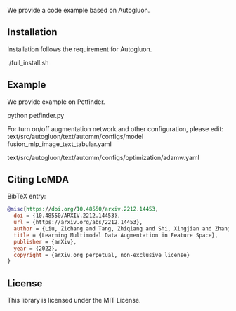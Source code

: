 We provide a code example based on Autogluon.

## Installation
Installation follows the requirement for Autogluon.

./full_install.sh

## Example

We provide example on Petfinder. 

python petfinder.py

For turn on/off augmentation network and other configuration, please edit:
text/src/autogluon/text/automm/configs/model fusion_mlp_image_text_tabular.yaml

text/src/autogluon/text/automm/configs/optimization/adamw.yaml

## Citing LeMDA
BibTeX entry:

```bibtex
@misc{https://doi.org/10.48550/arxiv.2212.14453,
  doi = {10.48550/ARXIV.2212.14453},
  url = {https://arxiv.org/abs/2212.14453},
  author = {Liu, Zichang and Tang, Zhiqiang and Shi, Xingjian and Zhang, Aston and Li, Mu and Shrivastava, Anshumali and Wilson, Andrew Gordon},
  title = {Learning Multimodal Data Augmentation in Feature Space},
  publisher = {arXiv},
  year = {2022},
  copyright = {arXiv.org perpetual, non-exclusive license}
}
```

## License

This library is licensed under the MIT License.
